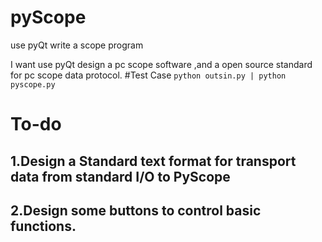# pyScope
use pyQt write a scope program

I want use pyQt design a pc scope software ,and a open source standard for pc scope data protocol.
#Test Case
```python outsin.py | python pyscope.py```

# To-do
## 1.Design a Standard text format for transport data from standard I/O to PyScope
## 2.Design some buttons to control basic functions.
